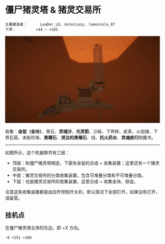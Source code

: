 # 僵尸猪灵塔 & 猪灵交易所

```
主要建造者：		LeaDer_LD, msterLazy, lemoncola_87
下界：			+44 ~ +185
```

![](/img/place/僵尸猪灵塔.webp)

收集：**金锭（金块）**、黑石、**灵魂沙**、**光灵箭**、沙砾、下界砖、皮革、火焰弹、下界石英、末影珍珠、**黑曜石**、**哭泣的黑曜石**、线、**抗火药水**、**灵魂疾行**附魔书。

---

如图所示，这个机器群共有三层：

- 顶层：和僵尸猪灵塔相连，下面有金锭的合成 + 收集装置；这里还有一个猪灵交易所。
- 中层：猪灵交易所的分类收集装置，包含可堆叠分类和不可堆叠分类。
- 下层：也是猪灵交易所的收集装置，这里合成 + 收集金块、铁锭。

注意这些收集装置都是由拉杆控制开关的，默认情况下全部打开。如果没有打开，请留意。

## 挂机点

在僵尸猪灵塔主体的东边，即 +X 方向。

```text title="挂机点坐标"
-6 +251 +189
```

